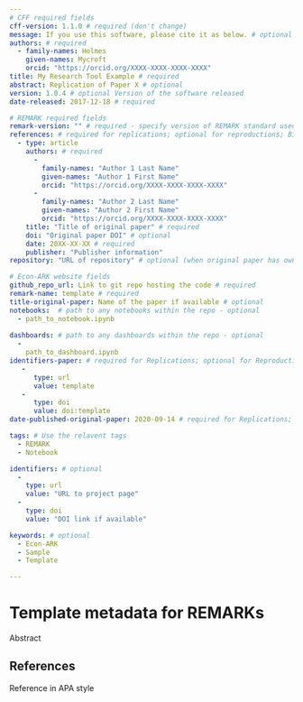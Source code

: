 ```yaml
---
# CFF required fields
cff-version: 1.1.0 # required (don't change)
message: If you use this software, please cite it as below. # optional
authors: # required
  - family-names: Holmes
    given-names: Mycroft
    orcid: "https://orcid.org/XXXX-XXXX-XXXX-XXXX"
title: My Research Tool Example # required
abstract: Replication of Paper X # optional
version: 1.0.4 # optional Version of the software released
date-released: 2017-12-18 # required

# REMARK required fields
remark-version: "" # required - specify version of REMARK standard used
references: # required for replications; optional for reproductions; BibTex data from original paper
  - type: article
    authors: # required
      -
        family-names: "Author 1 Last Name"
        given-names: "Author 1 First Name"
        orcid: "https://orcid.org/XXXX-XXXX-XXXX-XXXX"
      -
        family-names: "Author 2 Last Name"
        given-names: "Author 2 First Name"
        orcid: "https://orcid.org/XXXX-XXXX-XXXX-XXXX"
    title: "Title of original paper" # required
    doi: "Original paper DOI" # optional
    date: 20XX-XX-XX # required
    publisher: "Publisher information"
repository: "URL of repository" # optional (when original paper has own repository)

# Econ-ARK website fields 
github_repo_url: Link to git repo hosting the code # required 
remark-name: template # required
title-original-paper: Name of the paper if available # optional 
notebooks:  # path to any notebooks within the repo - optional
  - path_to_notebook.ipynb
  
dashboards: # path to any dashboards within the repo - optional
  - 
    path_to_dashboard.ipynb
identifiers-paper: # required for Replications; optional for Reproductions
   - 
      type: url 
      value: template
   - 
      type: doi
      value: doi:template
date-published-original-paper: 2020-09-14 # required for Replications; optional for Reproductions

tags: # Use the relavent tags
  - REMARK
  - Notebook

identifiers: # optional
  - 
    type: url
    value: "URL to project page"
  - 
    type: doi
    value: "DOI link if available"

keywords: # optional
  - Econ-ARK
  - Sample
  - Template

---
```


# Template metadata for REMARKs

Abstract

## References

Reference in APA style
